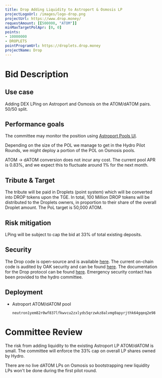 ```yaml
---
title: Drop Adding Liquidity to Astroport & Osmosis LP
projectLogoUrl: /images/logo-drop.png
projectUrl: https://www.drop.money/
requestAmount: [[500000, "ATOM"]]
minMaxTargetPolApr: [0, 0]
points:
- 10000000
- DROPLETS
pointProgramUrl: https://droplets.drop.money
projectName: Drop
---
```


# Bid Description

## Use case

Adding DEX LPing on Astroport and Osmosis on the ATOM/dATOM pairs. 50/50 split.

## Performance goals

The committee may monitor the position using [Astroport Pools UI](https://app.astroport.fi/pools/neutron1yem82r0wf837lfkwvcu2zxlyds5qrzwkz8alvmg0apyrjthk64gqeq2e98).

Depending on the size of the POL we manage to get in the Hydro Pilot Rounds, we might deploy a portion of the POL on Osmosis pools.

ATOM -> dATOM conversion does not incur any cost. The current pool APR is 0.83%, and we expect this to fluctuate around 1% for the next month.

## Tribute & Target

The tribute will be paid in Droplets (point system) which will be converted into DROP tokens upon the TGE. In total, 100 Million DROP tokens will be distributed to the Droplets owners, in proportion to their share of the overall Droplet amount. The PoL target is 50,000 ATOM.

## Risk mitigation

LPing will be subject to cap the bid at 33% of total existing deposits.

## Security

The Drop code is open-source and is available [here](https://github.com/hadronlabs-org/drop-contracts). The current on-chain code is audited by OAK security and can be found [here](https://github.com/oak-security/audit-reports/tree/main/Drop). The documentation for the Drop protocol can be found [here](https://docs.drop.money/). Emergency security contact has been provided to the hydro committee.

## Deployment

- Astroport ATOM/dATOM pool

  `neutron1yem82r0wf837lfkwvcu2zxlyds5qrzwkz8alvmg0apyrjthk64gqeq2e98`

# Committee Review

The risk from adding liquidity to the existing Astroport LP ATOM/dATOM is small. The committee will enforce the 33% cap on overall LP shares owned by Hydro.

There are no live dATOM LPs on Osmosis so bootstrapping new liquidity LPs won't be done during the first pilot round.

